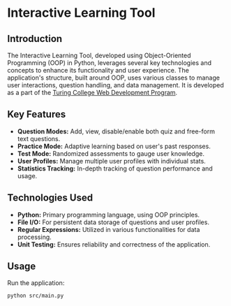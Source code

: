 # Interactive Learning Tool

## Introduction

The Interactive Learning Tool, developed using Object-Oriented Programming (OOP) in Python, leverages several key technologies and concepts to enhance its functionality and user experience. The application's structure, built around OOP, uses various classes to manage user interactions, question handling, and data management. It is developed as a part of the [Turing College Web Development Program](https://www.turingcollege.com/web-development).

## Key Features

- **Question Modes:** Add, view, disable/enable both quiz and free-form text questions.
- **Practice Mode:** Adaptive learning based on user's past responses.
- **Test Mode:** Randomized assessments to gauge user knowledge.
- **User Profiles:** Manage multiple user profiles with individual stats.
- **Statistics Tracking:** In-depth tracking of question performance and usage.

## Technologies Used

- **Python:** Primary programming language, using OOP principles.
- **File I/O:** For persistent data storage of questions and user profiles.
- **Regular Expressions:** Utilized in various functionalities for data processing.
- **Unit Testing:** Ensures reliability and correctness of the application.

## Usage

Run the application:

```sh
python src/main.py
```
